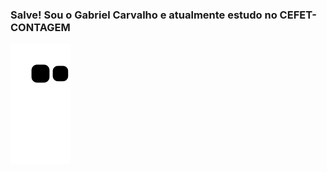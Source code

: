 ### Salve! Sou o Gabriel Carvalho e atualmente estudo no CEFET-CONTAGEM
![snake gif](https://github.com/gabrielcpires/gabrielcpires/blob/output/github-contribution-grid-snake.svg)
<!--
**gabrielcpires/gabrielcpires** is a ✨ _special_ ✨ repository because its `README.md` (this file) appears on your GitHub profile.

Here are some ideas to get you started:

- 🔭 I’m currently working on ...
- 🌱 I’m currently learning ...
- 👯 I’m looking to collaborate on ...
- 🤔 I’m looking for help with ...
- 💬 Ask me about ...
- 📫 How to reach me: ...
- 😄 Pronouns: ...
- ⚡ Fun fact: ...
-->

